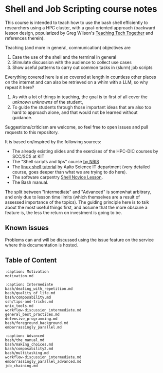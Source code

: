 # Shell and Job Scripting course notes

This course is intended to teach 
how to use the bash shell efficiently
to researchers using a HPC cluster,
with a goal-oriented approach
(backward lesson design,
popularized by Greg Wilson's 
[Teaching Tech Together](https://teachtogether.tech/en/)
and references therein).

Teaching 
(and more in general, communication)
objectives
are

1. Ease the use of the shell and the terminal in general
2. Stimulate discussion with the audience to collect use cases
3. Show useful patterns to carry out common tasks in (slurm) job scripts


Everything covered here
is also covered at length 
in countless other places on the internet
and can also be retrieved on a whim with a LLM,
so why repeat it here?
1. As with a lot of things in teaching,
the goal is to first of all cover 
the *unknown unknowns* of the student, 
2. To guide the students
through those important ideas
that are also too hard to approach alone,
and that would not be learned 
without guidance.

Suggestions/criticism are welcome,
so feel free to open issues 
and pull requests 
to this repository.

It is based on/inspired by the following sources:

- The already existing slides and the exercises of the HPC-DIC courses by SCC/SCS at KIT
- The "Shell scripts and tips" course [by NRIS](https://training.pages.sigma2.no/tutorials/shell-scripts-and-tips/)
- The [linux shell tutorial](https://aaltoscicomp.github.io/linux-shell/) by Aalto Science IT department (very detailed course, goes deeper than what we are trying to do here).
- The software carpentry [Shell Novice Lesson](https://swcarpentry.github.io/shell-novice/).
- The Bash manual.


The split between "Intermediate" and "Advanced" 
is somewhat arbitrary, 
and only due to lesson time limits
(which themselves are a result of assessed importance of the topics).
The guiding principle here is 
to talk about the most useful things first,
and assume that the more obscure a feature is, 
the less the return on investment is going to be.

## Known issues

Problems can and will be discussed 
using the issue feature on the service where this documentation is hosted.


## Table of Content

```{toctree}
:caption: Motivation
motivation.md
```
```{toctree}
:caption: Intermediate 
bash/dealing_with_repetition.md
bash/quality_of_life.md
bash/composability.md
ssh/tips-and-tricks.md
unix_tools.md
workflow-discussion_intermediate.md
general_best_practices.md
defensive_programming.md
bash/foreground_background.md
embarrassingly_parallel.md
```
```{toctree}
:caption: Advanced 
bash/the_manual.md
bash/making_choices.md
bash/composability2.md
bash/multitasking.md
workflow-discussion_intermediate.md
embarrassingly_parallel_advanced.md
job_chaining.md
```



